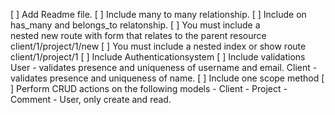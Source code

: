 [ ] Add Readme file.
[ ] Include many to many relationship.
[ ] Include on has_many and belongs_to relatonship.
[ ] You must include a nested new route with form that relates to the parent resource
  client/1/project/1/new
[ ] You must include a nested index or show route
  client/1/project/1
[ ] Include Authenticationsystem
[ ] Include validations
    User - validates presence and uniqueness of username and email.
    Client - validates presence and uniqueness of name.
[ ] Include one scope method
[ ] Perform CRUD actions on the following models
    - Client
    - Project
    - Comment
    - User, only create and read.
